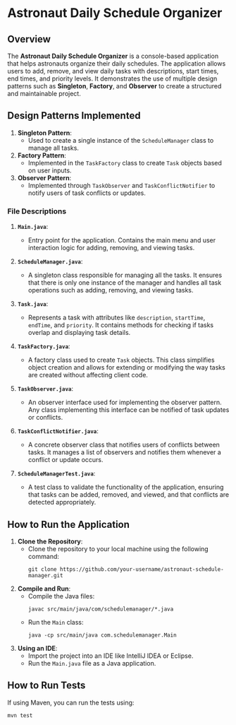 # Astronaut Daily Schedule Organizer

## Overview
The **Astronaut Daily Schedule Organizer** is a console-based application that helps astronauts organize their daily schedules. The application allows users to add, remove, and view daily tasks with descriptions, start times, end times, and priority levels. It demonstrates the use of multiple design patterns such as **Singleton**, **Factory**, and **Observer** to create a structured and maintainable project.

## Design Patterns Implemented
1. **Singleton Pattern**: 
   - Used to create a single instance of the `ScheduleManager` class to manage all tasks.
2. **Factory Pattern**:
   - Implemented in the `TaskFactory` class to create `Task` objects based on user inputs.
3. **Observer Pattern**:
   - Implemented through `TaskObserver` and `TaskConflictNotifier` to notify users of task conflicts or updates.


### File Descriptions

1. **`Main.java`**: 
   - Entry point for the application. Contains the main menu and user interaction logic for adding, removing, and viewing tasks.

2. **`ScheduleManager.java`**: 
   - A singleton class responsible for managing all the tasks. It ensures that there is only one instance of the manager and handles all task operations such as adding, removing, and viewing tasks.

3. **`Task.java`**: 
   - Represents a task with attributes like `description`, `startTime`, `endTime`, and `priority`. It contains methods for checking if tasks overlap and displaying task details.

4. **`TaskFactory.java`**: 
   - A factory class used to create `Task` objects. This class simplifies object creation and allows for extending or modifying the way tasks are created without affecting client code.

5. **`TaskObserver.java`**: 
   - An observer interface used for implementing the observer pattern. Any class implementing this interface can be notified of task updates or conflicts.

6. **`TaskConflictNotifier.java`**: 
   - A concrete observer class that notifies users of conflicts between tasks. It manages a list of observers and notifies them whenever a conflict or update occurs.

7. **`ScheduleManagerTest.java`**: 
   - A test class to validate the functionality of the application, ensuring that tasks can be added, removed, and viewed, and that conflicts are detected appropriately.

## How to Run the Application

1. **Clone the Repository**:
   - Clone the repository to your local machine using the following command:
     ```
     git clone https://github.com/your-username/astronaut-schedule-manager.git
     ```
2. **Compile and Run**:
   - Compile the Java files:
     ```
     javac src/main/java/com/schedulemanager/*.java
     ```
   - Run the `Main` class:
     ```
     java -cp src/main/java com.schedulemanager.Main
     ```
3. **Using an IDE**:
   - Import the project into an IDE like IntelliJ IDEA or Eclipse.
   - Run the `Main.java` file as a Java application.

## How to Run Tests

If using Maven, you can run the tests using:

```bash
mvn test
